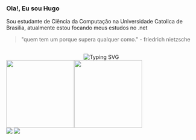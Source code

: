  ### Ola!, Eu sou Hugo
 Sou estudante de Ciência da Computação na Universidade Catolica de Brasilia, atualmente estou focando meus estudos no .net

 > "quem tem um porque supera qualquer como." - friedrich nietzsche
 ##


<div align=center>
  <img src="https://readme-typing-svg.demolab.com?font=Fira+Code&size=28&pause=1500&color=008F39&width=500&lines=Seja+Bem-Vindo!+%F0%9F%91%8B+" alt="Typing SVG" />
</div>
 <div style="display: flex" align="center">
  <a href="https://github.com/anuraghazra/github-readme-stats">
    <img height=180 align="center" src="https://github-readme-stats.vercel.app/api?username=Hugo-Oliveira-RD11&show_icons=true&theme=dark&card_width=300" />
  </a>
  <a href="https://github.com/Hugo-Oliveira-RD11">
    <img height="180em" src="https://github-readme-stats.vercel.app/api/top-langs/?username=Hugo-Oliveira-RD11&layout=compact&langs_count=7&theme=tokyonight"/>
</div>


 <div>
    <a href="mailto:hugo.resennde1123@gmail.com" target="_blank"><img src="https://img.shields.io/badge/Gmail-D14836?style=for-the-badge&logo=gmail&logoColor=white" target="_blank"></a>
   <a href="https://www.linkedin.com/in/hugo-de-oliveira-resende-8861031b0/" target="_blank"><img src="https://img.shields.io/badge/LinkedIn-0077B5?style=for-the-badge&logo=linkedin&logoColor=white" target="_blank"></a>
 </div>
